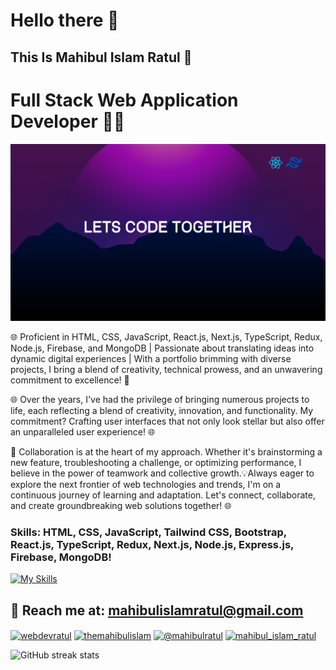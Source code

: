 # Hello there 👋
## This Is Mahibul Islam Ratul 🥰
# Full Stack Web Application Developer 👨‍💻
![This Is Mahibul Islam Ratul](https://github.com/webdevratul/webdevratul/blob/main/gitbanner.png)


🌐 Proficient in HTML, CSS, JavaScript, React.js, Next.js, TypeScript, Redux, Node.js, Firebase, and MongoDB | Passionate about translating ideas into dynamic digital experiences | With a portfolio brimming with diverse projects, I bring a blend of creativity, technical prowess, and an unwavering commitment to excellence! 💼 

🌐 Over the years, I've had the privilege of bringing numerous projects to life, each reflecting a blend of creativity, innovation, and functionality. My commitment? Crafting user interfaces that not only look stellar but also offer an unparalleled user experience! 🌐

🤝 Collaboration is at the heart of my approach. Whether it's brainstorming a new feature, troubleshooting a challenge, or optimizing performance, I believe in the power of teamwork and collective growth.💡Always eager to explore the next frontier of web technologies and trends, I'm on a continuous journey of learning and adaptation. Let's connect, collaborate, and create groundbreaking web solutions together! 🌐

### Skills: HTML, CSS, JavaScript, Tailwind CSS, Bootstrap, React.js, TypeScript, Redux, Next.js, Node.js, Express.js, Firebase, MongoDB!
[![My Skills](https://skillicons.dev/icons?i=html,css,js,react,tailwind,bootstrap,typescript,redux,next,nodejs,express,mongodb,firebase)](https://skillicons.dev)


## 📧 Reach me at:  mahibulislamratul@gmail.com

<p align="left">
<a href="https://linkedin.com/in/webdevratul" target="blank"><img align="center" src="https://raw.githubusercontent.com/rahuldkjain/github-profile-readme-generator/master/src/images/icons/Social/linked-in-alt.svg" alt="webdevratul" height="30" width="40" /></a>
<a href="https://fb.com/themahibulislam" target="blank"><img align="center" src="https://raw.githubusercontent.com/rahuldkjain/github-profile-readme-generator/master/src/images/icons/Social/facebook.svg" alt="themahibulislam" height="30" width="40" /></a>
<a href="https://twitter.com/@mahibulratul" target="blank"><img align="center" src="https://raw.githubusercontent.com/rahuldkjain/github-profile-readme-generator/master/src/images/icons/Social/twitter.svg" alt="@mahibulratul" height="30" width="40" /></a>
<a href="https://instagram.com/mahibul_islam_ratul" target="blank"><img align="center" src="https://raw.githubusercontent.com/rahuldkjain/github-profile-readme-generator/master/src/images/icons/Social/instagram.svg" alt="mahibul_islam_ratul" height="30" width="40" /></a>
</p>

![GitHub streak stats](https://streak-stats.demolab.com/?user=webdevratul)  







